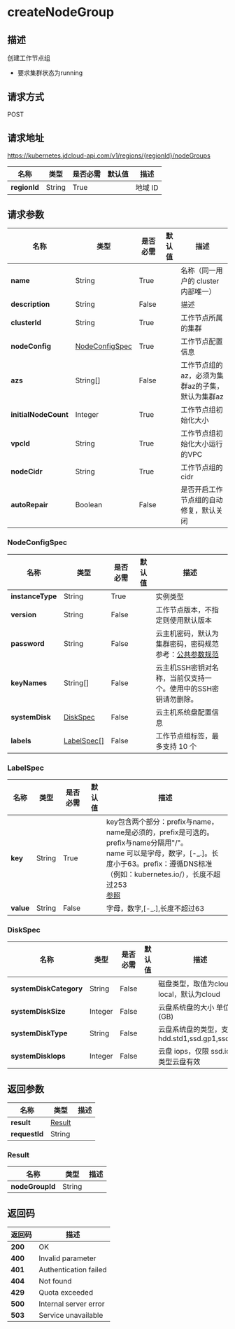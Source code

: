 # createNodeGroup


## 描述
创建工作节点组<br>
- 要求集群状态为running


## 请求方式
POST

## 请求地址
https://kubernetes.jdcloud-api.com/v1/regions/{regionId}/nodeGroups

|名称|类型|是否必需|默认值|描述|
|---|---|---|---|---|
|**regionId**|String|True| |地域 ID|

## 请求参数
|名称|类型|是否必需|默认值|描述|
|---|---|---|---|---|
|**name**|String|True| |名称（同一用户的 cluster 内部唯一）|
|**description**|String|False| |描述|
|**clusterId**|String|True| |工作节点所属的集群|
|**nodeConfig**|[NodeConfigSpec](createnodegroup#nodeconfigspec)|True| |工作节点配置信息|
|**azs**|String[]|False| |工作节点组的 az，必须为集群az的子集，默认为集群az|
|**initialNodeCount**|Integer|True| |工作节点组初始化大小|
|**vpcId**|String|True| |工作节点组初始化大小运行的VPC|
|**nodeCidr**|String|True| |工作节点组的cidr|
|**autoRepair**|Boolean|False| |是否开启工作节点组的自动修复，默认关闭|

### <div id="nodeconfigspec">NodeConfigSpec</div>
|名称|类型|是否必需|默认值|描述|
|---|---|---|---|---|
|**instanceType**|String|True| |实例类型|
|**version**|String|False| |工作节点版本，不指定则使用默认版本|
|**password**|String|False| |云主机密码，默认为集群密码，密码规范参考：[公共参数规范](https://docs.jdcloud.com/cn/virtual-machines/api/general_parameters)|
|**keyNames**|String[]|False| |云主机SSH密钥对名称，当前仅支持一个。使用中的SSH密钥请勿删除。|
|**systemDisk**|[DiskSpec](createnodegroup#diskspec)|False| |云主机系统盘配置信息|
|**labels**|[LabelSpec[]](createnodegroup#labelspec)|False| |工作节点组标签，最多支持 10 个|
### <div id="labelspec">LabelSpec</div>
|名称|类型|是否必需|默认值|描述|
|---|---|---|---|---|
|**key**|String|True| |key包含两个部分：prefix与name，name是必须的，prefix是可选的。prefix与name分隔用"/"。 <br>name 可以是字母，数字，[-_.]。长度小于63。prefix：遵循DNS标准（例如：kubernetes.io/），长度不超过253 <br>[参照](https://kubernetes.io/docs/concepts/overview/working-with-objects/labels/#syntax-and-character-set)    <br>|
|**value**|String|False| |字母，数字,[-_.],长度不超过63|
### <div id="diskspec">DiskSpec</div>
|名称|类型|是否必需|默认值|描述|
|---|---|---|---|---|
|**systemDiskCategory**|String|False| |磁盘类型，取值为cloud、local，默认为cloud|
|**systemDiskSize**|Integer|False| |云盘系统盘的大小 单位(GB)|
|**systemDiskType**|String|False| |云盘系统盘的类型，支持 hdd.std1,ssd.gp1,ssd.io1|
|**systemDiskIops**|Integer|False| |云盘 iops，仅限 ssd.io1 类型云盘有效|

## 返回参数
|名称|类型|描述|
|---|---|---|
|**result**|[Result](createnodegroup#result)| |
|**requestId**|String| |

### <div id="result">Result</div>
|名称|类型|描述|
|---|---|---|
|**nodeGroupId**|String| |

## 返回码
|返回码|描述|
|---|---|
|**200**|OK|
|**400**|Invalid parameter|
|**401**|Authentication failed|
|**404**|Not found|
|**429**|Quota exceeded|
|**500**|Internal server error|
|**503**|Service unavailable|
